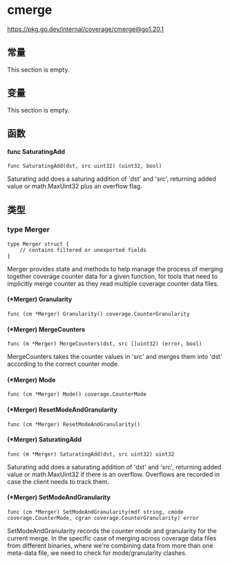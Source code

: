 # cmerge

https://pkg.go.dev/internal/coverage/cmerge@go1.20.1






  
  
  
  
  

## 常量 

This section is empty.

## 变量

This section is empty.

## 函数

#### func SaturatingAdd 

```
func SaturatingAdd(dst, src uint32) (uint32, bool)
```

Saturating add does a saturing addition of 'dst' and 'src', returning added value or math.MaxUint32 plus an overflow flag.

## 类型

### type Merger 

```
type Merger struct {
	// contains filtered or unexported fields
}
```

Merger provides state and methods to help manage the process of merging together coverage counter data for a given function, for tools that need to implicitly merge counter as they read multiple coverage counter data files.

#### (*Merger) Granularity 

```
func (cm *Merger) Granularity() coverage.CounterGranularity
```

#### (*Merger) MergeCounters 

```
func (m *Merger) MergeCounters(dst, src []uint32) (error, bool)
```

MergeCounters takes the counter values in 'src' and merges them into 'dst' according to the correct counter mode.

#### (*Merger) Mode 

```
func (cm *Merger) Mode() coverage.CounterMode
```

#### (*Merger) ResetModeAndGranularity 

```
func (cm *Merger) ResetModeAndGranularity()
```

#### (*Merger) SaturatingAdd 

```
func (m *Merger) SaturatingAdd(dst, src uint32) uint32
```

Saturating add does a saturating addition of 'dst' and 'src', returning added value or math.MaxUint32 if there is an overflow. Overflows are recorded in case the client needs to track them.

#### (*Merger) SetModeAndGranularity 

```
func (cm *Merger) SetModeAndGranularity(mdf string, cmode coverage.CounterMode, cgran coverage.CounterGranularity) error
```

SetModeAndGranularity records the counter mode and granularity for the current merge. In the specific case of merging across coverage data files from different binaries, where we're combining data from more than one meta-data file, we need to check for mode/granularity clashes.